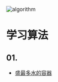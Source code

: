 ![algorithm](https://miro.medium.com/max/2000/1*GdCKWdjHLUGhkPoXjI6vIQ.jpeg)

# 学习算法

## 01.
- [盛最多水的容器](./note/盛最多水的容器.md)





